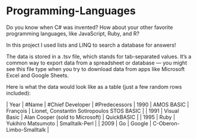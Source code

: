 # Programming-Languages

Do you know when C# was invented? How about your other favorite programming languages, like JavaScript, Ruby, and R?

In this project I used lists and LINQ to search a database for answers!

The data is stored in a .tsv file, which stands for tab-separated values. It’s a common way to export data from a spreadsheet or database — 
you might see this file type when you try to download data from apps like Microsoft Excel and Google Sheets.

Here is what the data would look like as a table (just a few random rows included):

| Year | #Name |	#Chief Developer |	#Predecessors 
| 1990 |	AMOS BASIC |	François | Lionet, Constantin Sotiropoulos	STOS BASIC |
| 1991 |	Visual Basic |	Alan Cooper (sold to Microsoft) |	QuickBASIC |
| 1995 |	Ruby |	Yukihiro Matsumoto |	Smalltalk-Perl |
| 2009 |	Go   | Google  |	C-Oberon-Limbo-Smalltalk |
